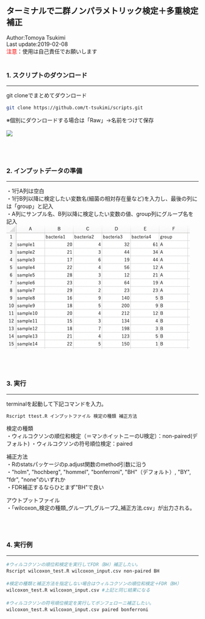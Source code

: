 ## ターミナルで二群ノンパラメトリック検定＋多重検定補正
Author:Tomoya Tsukimi  
Last update:2019-02-08  
<font color="red">注意</font>：使用は自己責任でお願いします  
<br />  

### 1. スクリプトのダウンロード
---
git cloneでまとめてダウンロード
```sh
git clone https://github.com/t-tsukimi/scripts.git
```
※個別にダウンロードする場合は「Raw」→名前をつけて保存  
<br />
![](https://github.com/t-tsukimi/scripts/blob/master/wilcoxon/image/script_download.png)  
<br />  
<br />  

### 2. インプットデータの準備  
---
・1行A列は空白  
・1行B列以降に検定したい変数名(細菌の相対存在量など)を入力し、最後の列には「group」と記入  
・A列にサンプル名、B列以降に検定したい変数の値、group列にグループ名を記入  
![](https://github.com/t-tsukimi/scripts/blob/master/wilcoxon/image/input_file.png)  
<br />  
<br />  

### 3. 実行
---
terminalを起動して下記コマンドを入力。
```sh
Rscript ttest.R インプットファイル 検定の種類 補正方法
```
検定の種類  
・ウィルコクソンの順位和検定（＝マンホイットニーのU検定）：non-paired(デフォルト)
・ウィルコクソンの符号順位検定：paired

補正方法  
・Rのstatsパッケージのp.adjust関数のmethod引数に沿う  
・"holm", "hochberg", "hommel", "bonferroni", "BH"（デフォルト）, "BY", "fdr", "none"のいずれか  
・FDR補正するならひとまず"BH"で良い  

アウトプットファイル  
・「wilcoxon_検定の種類_グループ1_グループ2_補正方法.csv」が出力される。  
<br />  
<br />  

### 4. 実行例
---
```sh
#ウィルコクソンの順位和検定を実行してFDR（BH）補正したい。
Rscript wilcoxon_test.R wilcoxon_input.csv non-paired BH

#検定の種類と補正方法を指定しない場合はウィルコクソンの順位和検定＋FDR（BH）
wilcoxon_test.R wilcoxon_input.csv #上記と同じ結果になる

#ウィルコクソンの符号順位検定を実行してボンフェローニ補正したい。
wilcoxon_test.R wilcoxon_input.csv paired bonferroni
```
